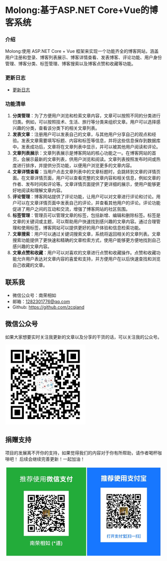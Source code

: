 # Molong:基于ASP\.NET Core+Vue的博客系统

### 介绍

Molong:使用 ASP\.NET Core + Vue 框架来实现一个功能齐全的博客网站，涵盖用户注册和登录、博客列表展示、博客详情查看、发表博客、评论功能、用户身份管理、博客分类、标签管理、博客搜索以及博客点赞和收藏等功能。

### 更新日志

- [更新日志](./CHANGELOG.md)

### 功能清单

1. **分类管理**：为了方便用户浏览和检索文章内容，文章可以按照不同的分类进行归类。例如，可以按照技术、生活、旅行等分类来组织文章。用户可以选择感兴趣的分类，查看该分类下的相关文章列表。
2. **发表文章**：注册用户可以发表自己的文章，与其他用户分享自己的观点和经验。发表文章需要填写标题、内容和标签等信息，并将这些信息保存到数据库中。发表成功后，文章将在文章列表中显示，并可以被其他用户阅读和评论。
3. **文章列表展示**：文章列表展示是博客网站的核心功能之一。在博客网站的首页，会展示最新的文章列表，供用户浏览和阅读。文章列表按照发布时间或热度进行排序，并提供分页功能，以便用户浏览更多的文章内容。
4. **文章详情查看**：当用户点击文章列表中的文章标题时，会跳转到文章的详情页面。在文章详情页面，用户可以查看完整的文章内容和相关信息，例如文章的作者、发布时间和评论等。文章详情页面提供了更详细的展示，使用户能够更好地阅读和理解文章内容。
5. **评论管理**：博客网站提供了评论功能，让用户可以对文章进行评论和讨论。用户可以在文章详情页面中发表自己的评论，并查看其他用户的评论。评论功能促进了用户之间的互动和交流，增强了博客网站的社区氛围。
6. **标签管理**：管理员可以管理文章的标签，包括新增、编辑和删除标签。标签是文章的关键词或主题，可以帮助用户快速找到感兴趣的文章内容。通过合理管理和使用标签，博客网站可以提供更好的用户体验和信息检索功能。
7. **文章搜索**：用户可以通过关键词搜索文章，系统将返回相关的文章列表。文章搜索功能提供了更快速和精确的文章检索方式，使用户能够更方便地找到自己感兴趣的文章内容。
8. **文章点赞和收藏**：用户可以对喜欢的文章进行点赞和收藏操作。点赞和收藏功能允许用户表达对文章内容的喜爱和支持，并方便用户在以后快速查找和浏览自己收藏的文章。

## 联系我

- 微信公众号：南荣相如
- 邮箱：1282301776@qq.com
- Github: https://github.com/zcqiand

## 微信公众号

如果大家想要实时关注我更新的文章以及分享的干货的话，可以关注我的公众号。

![](https://raw.githubusercontent.com/zcqiand/nanrong/main/assets/weixin.jpg)

## 捐赠支持

项目的发展离不开你的支持，如果觉得我们的内容对于你有所帮助，请作者喝杯咖啡吧！ 后续会继续完善更新！一起加油！

![](https://raw.githubusercontent.com/zcqiand/nanrong/main/assets/zhifu.png)
